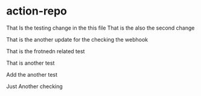 # action-repo
That Is the testing change in the this file
That is the also the second change

That is the another update for the checking the webhook

That is the frotnedn related test


That is another test 

Add the another test

Just Another checking
